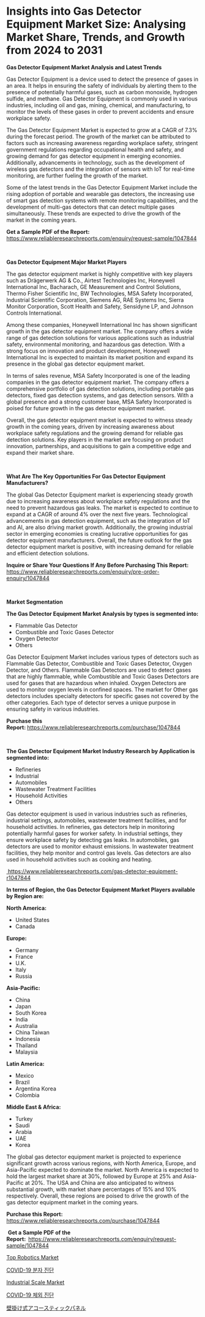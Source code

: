 <p><h1>Insights into Gas Detector Equipment Market Size: Analysing Market Share, Trends, and Growth from 2024 to 2031</h1></p><p><strong>Gas Detector Equipment Market Analysis and Latest Trends</strong></p>
<p><p>Gas Detector Equipment is a device used to detect the presence of gases in an area. It helps in ensuring the safety of individuals by alerting them to the presence of potentially harmful gases, such as carbon monoxide, hydrogen sulfide, and methane. Gas Detector Equipment is commonly used in various industries, including oil and gas, mining, chemical, and manufacturing, to monitor the levels of these gases in order to prevent accidents and ensure workplace safety.</p><p>The Gas Detector Equipment Market is expected to grow at a CAGR of 7.3% during the forecast period. The growth of the market can be attributed to factors such as increasing awareness regarding workplace safety, stringent government regulations regarding occupational health and safety, and growing demand for gas detector equipment in emerging economies. Additionally, advancements in technology, such as the development of wireless gas detectors and the integration of sensors with IoT for real-time monitoring, are further fueling the growth of the market.</p><p>Some of the latest trends in the Gas Detector Equipment Market include the rising adoption of portable and wearable gas detectors, the increasing use of smart gas detection systems with remote monitoring capabilities, and the development of multi-gas detectors that can detect multiple gases simultaneously. These trends are expected to drive the growth of the market in the coming years.</p></p>
<p><strong>Get a Sample PDF of the Report:&nbsp;</strong> <a href="https://www.reliableresearchreports.com/enquiry/request-sample/1047844">https://www.reliableresearchreports.com/enquiry/request-sample/1047844</a></p>
<p>&nbsp;</p>
<p><strong>Gas Detector Equipment Major Market Players</strong></p>
<p><p>The gas detector equipment market is highly competitive with key players such as Drägerwerk AG & Co., Airtest Technologies Inc, Honeywell International Inc, Bacharach, GE Measurement and Control Solutions, Thermo Fisher Scientific Inc, BW Technologies, MSA Safety Incorporated, Industrial Scientific Corporation, Siemens AG, RAE Systems Inc, Sierra Monitor Corporation, Scott Health and Safety, Sensidyne LP, and Johnson Controls International.</p><p>Among these companies, Honeywell International Inc has shown significant growth in the gas detector equipment market. The company offers a wide range of gas detection solutions for various applications such as industrial safety, environmental monitoring, and hazardous gas detection. With a strong focus on innovation and product development, Honeywell International Inc is expected to maintain its market position and expand its presence in the global gas detector equipment market.</p><p>In terms of sales revenue, MSA Safety Incorporated is one of the leading companies in the gas detector equipment market. The company offers a comprehensive portfolio of gas detection solutions, including portable gas detectors, fixed gas detection systems, and gas detection sensors. With a global presence and a strong customer base, MSA Safety Incorporated is poised for future growth in the gas detector equipment market.</p><p>Overall, the gas detector equipment market is expected to witness steady growth in the coming years, driven by increasing awareness about workplace safety regulations and the growing demand for reliable gas detection solutions. Key players in the market are focusing on product innovation, partnerships, and acquisitions to gain a competitive edge and expand their market share.</p></p>
<p>&nbsp;</p>
<p><strong>What Are The Key Opportunities For Gas Detector Equipment Manufacturers?</strong></p>
<p><p>The global Gas Detector Equipment market is experiencing steady growth due to increasing awareness about workplace safety regulations and the need to prevent hazardous gas leaks. The market is expected to continue to expand at a CAGR of around 4% over the next five years. Technological advancements in gas detection equipment, such as the integration of IoT and AI, are also driving market growth. Additionally, the growing industrial sector in emerging economies is creating lucrative opportunities for gas detector equipment manufacturers. Overall, the future outlook for the gas detector equipment market is positive, with increasing demand for reliable and efficient detection solutions.</p></p>
<p><strong>Inquire or Share Your Questions If Any Before Purchasing This Report:</strong> <a href="https://www.reliableresearchreports.com/enquiry/pre-order-enquiry/1047844">https://www.reliableresearchreports.com/enquiry/pre-order-enquiry/1047844</a></p>
<p>&nbsp;</p>
<p><strong>Market Segmentation</strong></p>
<p><strong>The Gas Detector Equipment Market Analysis by types is segmented into:</strong></p>
<p><ul><li>Flammable Gas Detector</li><li>Combustible and Toxic Gases Detector</li><li>Oxygen Detector</li><li>Others</li></ul></p>
<p><p>Gas Detector Equipment Market includes various types of detectors such as Flammable Gas Detector, Combustible and Toxic Gases Detector, Oxygen Detector, and Others. Flammable Gas Detectors are used to detect gases that are highly flammable, while Combustible and Toxic Gases Detectors are used for gases that are hazardous when inhaled. Oxygen Detectors are used to monitor oxygen levels in confined spaces. The market for Other gas detectors includes specialty detectors for specific gases not covered by the other categories. Each type of detector serves a unique purpose in ensuring safety in various industries.</p></p>
<p><strong>Purchase this Report:&nbsp;</strong><a href="https://www.reliableresearchreports.com/purchase/1047844">https://www.reliableresearchreports.com/purchase/1047844</a></p>
<p>&nbsp;</p>
<p><strong>The Gas Detector Equipment Market Industry Research by Application is segmented into:</strong></p>
<p><ul><li>Refineries</li><li>Industrial</li><li>Automobiles</li><li>Wastewater Treatment Facilities</li><li>Household Activities</li><li>Others</li></ul></p>
<p><p>Gas detector equipment is used in various industries such as refineries, industrial settings, automobiles, wastewater treatment facilities, and for household activities. In refineries, gas detectors help in monitoring potentially harmful gases for worker safety. In industrial settings, they ensure workplace safety by detecting gas leaks. In automobiles, gas detectors are used to monitor exhaust emissions. In wastewater treatment facilities, they help monitor and control gas levels. Gas detectors are also used in household activities such as cooking and heating.</p></p>
<p><a href="https://www.reliableresearchreports.com/gas-detector-equipment-r1047844">&nbsp;https://www.reliableresearchreports.com/gas-detector-equipment-r1047844</a></p>
<p><strong>In terms of Region, the Gas Detector Equipment Market Players available by Region are:</strong></p>
<p>
    <p> <strong> North America: </strong>
        <ul>
            <li>United States</li>
            <li>Canada</li>
        </ul>
        </p> 
    <p> <strong> Europe: </strong>
        <ul>
            <li>Germany</li>
            <li>France</li>
            <li>U.K.</li>
            <li>Italy</li>
            <li>Russia</li>
        </ul>
        </p> 
    <p> <strong> Asia-Pacific: </strong>
        <ul>
            <li>China</li>
            <li>Japan</li>
            <li>South Korea</li>
            <li>India</li>
            <li>Australia</li>
            <li>China Taiwan</li>
            <li>Indonesia</li>
            <li>Thailand</li>
            <li>Malaysia</li>
        </ul>
        </p> 
    <p> <strong> Latin America: </strong>
        <ul>
            <li>Mexico</li>
            <li>Brazil</li>
            <li>Argentina Korea</li>
            <li>Colombia</li>
        </ul>
        </p> 
    <p> <strong> Middle East & Africa: </strong>
        <ul>
            <li>Turkey</li>
            <li>Saudi</li>
            <li>Arabia</li>
            <li>UAE</li>
            <li>Korea</li>
        </ul>
    </p>
    </p>
<p><p>The global gas detector equipment market is projected to experience significant growth across various regions, with North America, Europe, and Asia-Pacific expected to dominate the market. North America is expected to hold the largest market share at 30%, followed by Europe at 25% and Asia-Pacific at 20%. The USA and China are also anticipated to witness substantial growth, with market share percentages of 15% and 10% respectively. Overall, these regions are poised to drive the growth of the gas detector equipment market in the coming years.</p></p>
<p><strong>Purchase this Report: </strong><a href="https://www.reliableresearchreports.com/purchase/1047844">https://www.reliableresearchreports.com/purchase/1047844</a></p>
<p>&nbsp;<strong>Get a Sample PDF of the Report:&nbsp;&nbsp;</strong><a href="https://www.reliableresearchreports.com/enquiry/request-sample/1047844">https://www.reliableresearchreports.com/enquiry/request-sample/1047844</a></p>
<p><strong></strong></p>
<p><p><a href="https://github.com/dancokkoe288/Market-Research-Report-List-1/blob/main/top-robotics-market.md">Top Robotics Market</a></p><p><a href="https://github.com/giancarlo642004/Market-Research-Report-List-1/blob/main/8369610167685.md">COVID-19 분자 진단</a></p><p><a href="https://issuu.com/reportprime-2/docs/industrial-scale-market-size-2030.pptx">Industrial Scale Market</a></p><p><a href="https://github.com/rustymarie2024/Market-Research-Report-List-1/blob/main/2699442167686.md">COVID-19 체외 진단</a></p><p><a href="https://github.com/KenyonJohns/Market-Research-Report-List-1/blob/main/2556424156665.md">壁掛け式アコースティックパネル</a></p></p>